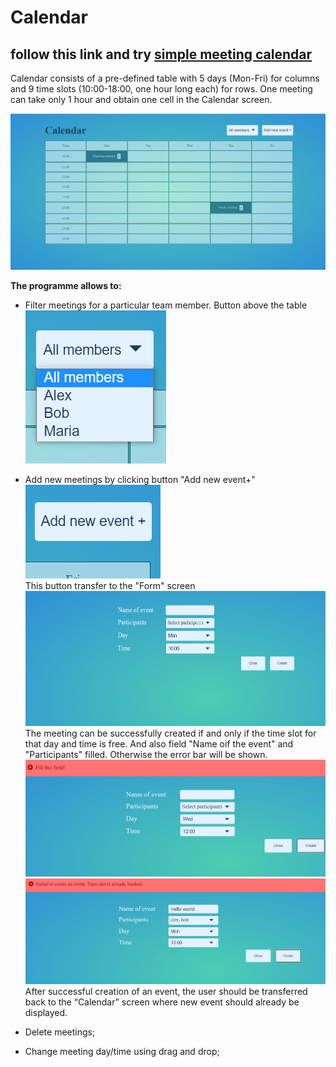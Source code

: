 # Сalendar 
## follow this link and try [simple meeting calendar](https://nataliakoshevaya.github.io/calendar/dist/calendar.html)

Calendar consists of a pre-defined table with 5 days (Mon-Fri) for columns and 9 time slots (10:00-18:00, one hour long each) for rows. One meeting can take only 1 hour and obtain one cell in the Calendar screen.  

![alt text](screenshots/calendar.png "Calendar")

**The programme allows to:**
 + Filter meetings for a particular team member. Button above the table
![alt text](screenshots/filter.png "filter")

 + Add new meetings by clicking button "Add new event+" \
 ![alt text](screenshots/addbutton.png "btn add new event") \
    This button transfer to the "Form" screen\
    ![alt text](screenshots/form.png "form") \
    The meeting can be successfully created if and only if the time slot for that day and time is free. And also field "Name oif the event" and "Participants" filled. Otherwise the error bar will be shown.
    ![alt text](screenshots/error.png "fill this field") \
    ![alt text](screenshots/error2.png "timeslot is already booked") \
    After successful creation of an event, the user should be transferred back to the “Calendar” screen where new event should already be displayed. 
 + Delete meetings;
 + Change meeting day/time using drag and drop;

